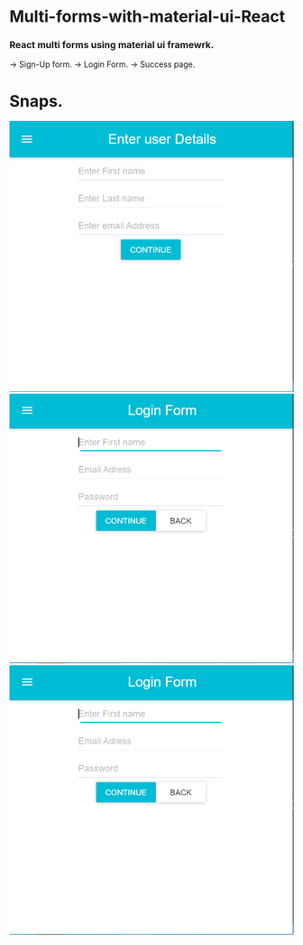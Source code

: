 # Multi-forms-with-material-ui-React
### React multi forms using material ui framewrk.
-> Sign-Up form.
-> Login Form.
-> Success page.
# Snaps.
![](mi/mi1.PNG)
![](mi/mi2.PNG)
![](mi/mi2.PNG)
